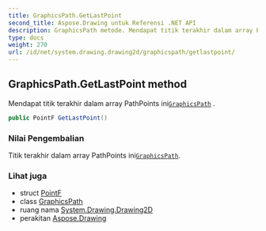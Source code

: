 ```yaml
---
title: GraphicsPath.GetLastPoint
second_title: Aspose.Drawing untuk Referensi .NET API
description: GraphicsPath metode. Mendapat titik terakhir dalam array PathPoints iniGraphicsPath .
type: docs
weight: 270
url: /id/net/system.drawing.drawing2d/graphicspath/getlastpoint/
---
```

## GraphicsPath.GetLastPoint method

Mendapat titik terakhir dalam array PathPoints ini[`GraphicsPath`](../) .

```csharp
public PointF GetLastPoint()
```

### Nilai Pengembalian

Titik terakhir dalam array PathPoints ini[`GraphicsPath`](../).

### Lihat juga

* struct [PointF](../../../system.drawing/pointf/)
* class [GraphicsPath](../)
* ruang nama [System.Drawing.Drawing2D](../../graphicspath/)
* perakitan [Aspose.Drawing](../../../)


